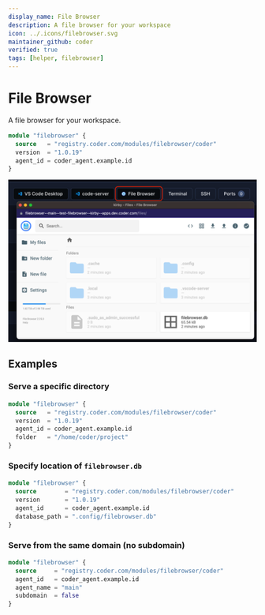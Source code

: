 ```yaml
---
display_name: File Browser
description: A file browser for your workspace
icon: ../.icons/filebrowser.svg
maintainer_github: coder
verified: true
tags: [helper, filebrowser]
---
```


# File Browser

A file browser for your workspace.

```tf
module "filebrowser" {
  source   = "registry.coder.com/modules/filebrowser/coder"
  version  = "1.0.19"
  agent_id = coder_agent.example.id
}
```

![Filebrowsing Example](../.images/filebrowser.png)

## Examples

### Serve a specific directory

```tf
module "filebrowser" {
  source   = "registry.coder.com/modules/filebrowser/coder"
  version  = "1.0.19"
  agent_id = coder_agent.example.id
  folder   = "/home/coder/project"
}
```

### Specify location of `filebrowser.db`

```tf
module "filebrowser" {
  source        = "registry.coder.com/modules/filebrowser/coder"
  version       = "1.0.19"
  agent_id      = coder_agent.example.id
  database_path = ".config/filebrowser.db"
}
```

### Serve from the same domain (no subdomain)

```tf
module "filebrowser" {
  source     = "registry.coder.com/modules/filebrowser/coder"
  agent_id   = coder_agent.example.id
  agent_name = "main"
  subdomain  = false
}
```

